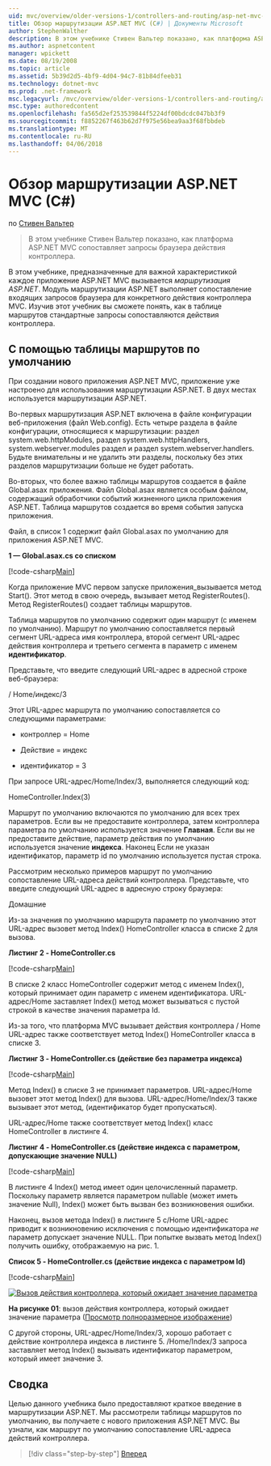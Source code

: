 ```yaml
---
uid: mvc/overview/older-versions-1/controllers-and-routing/asp-net-mvc-routing-overview-cs
title: Обзор маршрутизации ASP.NET MVC (C#) | Документы Microsoft
author: StephenWalther
description: В этом учебнике Стивен Вальтер показано, как платформа ASP.NET MVC сопоставляет запросы браузера действия контроллера.
ms.author: aspnetcontent
manager: wpickett
ms.date: 08/19/2008
ms.topic: article
ms.assetid: 5b39d2d5-4bf9-4d04-94c7-81b84dfeeb31
ms.technology: dotnet-mvc
ms.prod: .net-framework
msc.legacyurl: /mvc/overview/older-versions-1/controllers-and-routing/asp-net-mvc-routing-overview-cs
msc.type: authoredcontent
ms.openlocfilehash: fa565d2ef253539844f5224df00bdcdc047bb3f9
ms.sourcegitcommit: f8852267f463b62d7f975e56bea9aa3f68fbbdeb
ms.translationtype: MT
ms.contentlocale: ru-RU
ms.lasthandoff: 04/06/2018
---
```

<a name="aspnet-mvc-routing-overview-c"></a>Обзор маршрутизации ASP.NET MVC (C#)
====================
по [Стивен Вальтер](https://github.com/StephenWalther)

> В этом учебнике Стивен Вальтер показано, как платформа ASP.NET MVC сопоставляет запросы браузера действия контроллера.


В этом учебнике, предназначенные для важной характеристикой каждое приложение ASP.NET MVC вызывается *маршрутизация ASP.NET*. Модуль маршрутизации ASP.NET выполняет сопоставление входящих запросов браузера для конкретного действия контроллера MVC. Изучив этот учебник вы сможете понять, как в таблице маршрутов стандартные запросы сопоставляются действия контроллера.

## <a name="using-the-default-route-table"></a>С помощью таблицы маршрутов по умолчанию

При создании нового приложения ASP.NET MVC, приложение уже настроено для использования маршрутизации ASP.NET. В двух местах используется маршрутизации ASP.NET.

Во-первых маршрутизация ASP.NET включена в файле конфигурации веб-приложения (файл Web.config). Есть четыре раздела в файле конфигурации, относящиеся к маршрутизации: раздел system.web.httpModules, раздел system.web.httpHandlers, system.webserver.modules раздел и раздел system.webserver.handlers. Будьте внимательны и не удалить эти разделы, поскольку без этих разделов маршрутизации больше не будет работать.

Во-вторых, что более важно таблицы маршрутов создается в файле Global.asax приложения. Файл Global.asax является особым файлом, содержащий обработчики событий жизненного цикла приложения ASP.NET. Таблица маршрутов создается во время события запуска приложения.

Файл, в список 1 содержит файл Global.asax по умолчанию для приложения ASP.NET MVC.

**1 — Global.asax.cs со списком**

[!code-csharp[Main](asp-net-mvc-routing-overview-cs/samples/sample1.cs)]

Когда приложение MVC первом запуске приложения\_вызывается метод Start(). Этот метод в свою очередь, вызывает метод RegisterRoutes(). Метод RegisterRoutes() создает таблицы маршрутов.

Таблица маршрутов по умолчанию содержит один маршрут (с именем по умолчанию). Маршрут по умолчанию сопоставляется первый сегмент URL-адреса имя контроллера, второй сегмент URL-адрес действия контроллера и третьего сегмента в параметр с именем **идентификатор**.

Представьте, что введите следующий URL-адрес в адресной строке веб-браузера:

/ Home/индекс/3

Этот URL-адрес маршрута по умолчанию сопоставляется со следующими параметрами:

- контроллер = Home

- Действие = индекс

- идентификатор = 3

При запросе URL-адрес/Home/Index/3, выполняется следующий код:

HomeController.Index(3)

Маршрут по умолчанию включаются по умолчанию для всех трех параметров. Если вы не предоставите контроллера, затем контроллера параметра по умолчанию используется значение **Главная**. Если вы не предоставите действие, параметр действия по умолчанию используется значение **индекса**. Наконец Если не указан идентификатор, параметр id по умолчанию используется пустая строка.

Рассмотрим несколько примеров маршрут по умолчанию сопоставление URL-адреса действий контроллера. Представьте, что введите следующий URL-адрес в адресную строку браузера:

Домашние

Из-за значения по умолчанию маршрута параметр по умолчанию этот URL-адрес вызовет метод Index() HomeController класса в списке 2 для вызова.

**Листинг 2 - HomeController.cs**

[!code-csharp[Main](asp-net-mvc-routing-overview-cs/samples/sample2.cs)]

В списке 2 класс HomeController содержит метод с именем Index(), который принимает один параметр с именем идентификатора. URL-адрес/Home заставляет Index() метод может вызываться с пустой строкой в качестве значения параметра Id.

Из-за того, что платформа MVC вызывает действия контроллера / Home URL-адрес также соответствует метод Index() HomeController класса в списке 3.

**Листинг 3 - HomeController.cs (действие без параметра индекса)**

[!code-csharp[Main](asp-net-mvc-routing-overview-cs/samples/sample3.cs)]

Метод Index() в списке 3 не принимает параметров. URL-адрес/Home вызовет этот метод Index() для вызова. URL-адрес/Home/Index/3 также вызывает этот метод, (идентификатор будет пропускаться).

URL-адрес/Home также соответствует метод Index() класс HomeController в листинге 4.

**Листинг 4 - HomeController.cs (действие индекса с параметром, допускающие значение NULL)**

[!code-csharp[Main](asp-net-mvc-routing-overview-cs/samples/sample4.cs)]

В листинге 4 Index() метод имеет один целочисленный параметр. Поскольку параметр является параметром nullable (может иметь значение Null), Index() может быть вызван без возникновения ошибки.

Наконец, вызов метода Index() в листинге 5 с/Home URL-адрес приводит к возникновению исключения с помощью идентификатора *не* параметр допускает значение NULL. При попытке вызвать метод Index() получить ошибку, отображаемую на рис. 1.

**Список 5 - HomeController.cs (действие индекса с параметром Id)**

[!code-csharp[Main](asp-net-mvc-routing-overview-cs/samples/sample5.cs)]


[![Вызов действия контроллера, который ожидает значение параметра](asp-net-mvc-routing-overview-cs/_static/image1.jpg)](asp-net-mvc-routing-overview-cs/_static/image1.png)

**На рисунке 01**: вызов действия контроллера, который ожидает значение параметра ([Просмотр полноразмерное изображение](asp-net-mvc-routing-overview-cs/_static/image2.png))


С другой стороны, URL-адрес/Home/Index/3, хорошо работает с действие контроллера индекса в листинге 5. /Home/Index/3 запроса заставляет метод Index() вызывать идентификатор параметром, который имеет значение 3.

## <a name="summary"></a>Сводка

Целью данного учебника было предоставляют краткое введение в маршрутизации ASP.NET. Мы рассмотрели таблицы маршрутов по умолчанию, вы получаете с нового приложения ASP.NET MVC. Вы узнали, как маршрут по умолчанию сопоставление URL-адреса действий контроллера.

> [!div class="step-by-step"]
> [Вперед](understanding-action-filters-cs.md)
